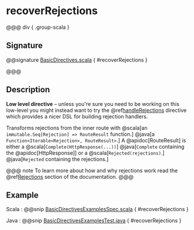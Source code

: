 # recoverRejections

@@@ div { .group-scala }

## Signature

@@signature [BasicDirectives.scala]($akka-http$/akka-http/src/main/scala/akka/http/scaladsl/server/directives/BasicDirectives.scala) { #recoverRejections }

@@@

## Description

**Low level directive** – unless you're sure you need to be working on this low-level you might instead
want to try the @ref[handleRejections](../execution-directives/handleRejections.md) directive which provides a nicer DSL for building rejection handlers.

Transforms rejections from the inner route with 
@scala[an `immutable.Seq[Rejection] => RouteResult` function.]
@java[a `Function<Iterable<Rejection>, RouteResult>`.]
A @apidoc[RouteResult] is either a
@scala[`Complete(HttpResponse(...))`]
@java[`Complete` containing the @apidoc[HttpResponse]]
or a
@scala[`Rejected(rejections)`.]
@java[`Rejected` containing the rejections.]

@@@ note
To learn more about how and why rejections work read the @ref[Rejections](../../rejections.md) section of the documentation.
@@@

## Example

Scala
:  @@snip [BasicDirectivesExamplesSpec.scala]($test$/scala/docs/http/scaladsl/server/directives/BasicDirectivesExamplesSpec.scala) { #recoverRejections }

Java
:  @@snip [BasicDirectivesExamplesTest.java]($test$/java/docs/http/javadsl/server/directives/BasicDirectivesExamplesTest.java) { #recoverRejections }

